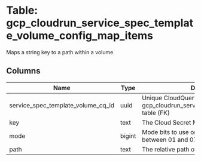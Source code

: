 
# Table: gcp_cloudrun_service_spec_template_volume_config_map_items
Maps a string key to a path within a volume
## Columns
| Name        | Type           | Description  |
| ------------- | ------------- | -----  |
|service_spec_template_volume_cq_id|uuid|Unique CloudQuery ID of gcp_cloudrun_service_spec_template_volumes table (FK)|
|key|text|The Cloud Secret Manager secret version|
|mode|bigint|Mode bits to use on this file, must be a value between 01 and 0777 (octal)|
|path|text|The relative path of the file to map the key to|
